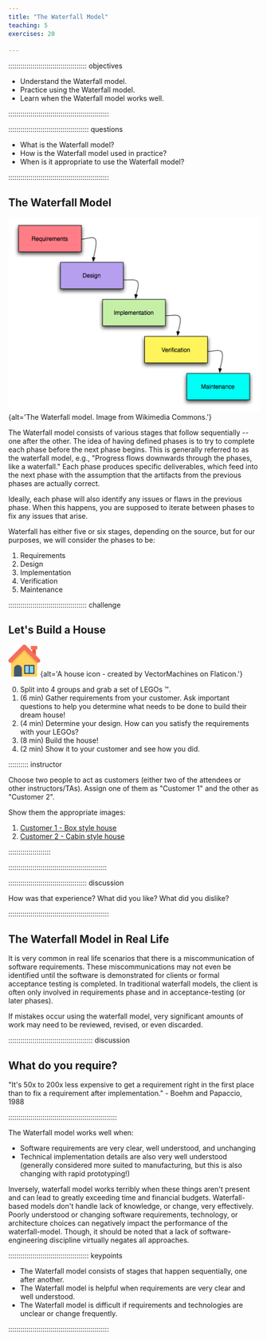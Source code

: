 ```yaml
---
title: "The Waterfall Model"
teaching: 5
exercises: 20

---
```


::::::::::::::::::::::::::::::::::::::: objectives

- Understand the Waterfall model.
- Practice using the Waterfall model.
- Learn when the Waterfall model works well.

::::::::::::::::::::::::::::::::::::::::::::::::::

:::::::::::::::::::::::::::::::::::::::: questions

- What is the Waterfall model?
- How is the Waterfall model used in practice?
- When is it appropriate to use the Waterfall model?

::::::::::::::::::::::::::::::::::::::::::::::::::


## The Waterfall Model

![](fig/waterfall.png){alt='The Waterfall model. Image from Wikimedia Commons.'}

The Waterfall model consists of various stages that follow sequentially -- one after the other.
The idea of having defined phases is to try to complete each phase before
the next phase begins.
This is generally referred to as the waterfall model, e.g., "Progress flows
downwards through the phases, like a waterfall."
Each phase produces specific deliverables, which feed into the next phase with
the assumption that the artifacts from the previous phases are actually correct.

Ideally, each phase will also identify any issues or flaws in the previous phase.
When this happens, you are supposed to iterate between phases to fix any issues that arise.

Waterfall has either five or six stages, depending on the source, but for our purposes,
we will consider the phases to be:

1. Requirements
1. Design
1. Implementation
1. Verification
1. Maintenance

::::::::::::::::::::::::::::::::::::::: challenge

## Let's Build a House

![](fig/house.png){alt='A house icon - created by VectorMachines on Flaticon.'}

0. Split into 4 groups and grab a set of LEGOs :tm:.
1. (6 min) Gather requirements from your customer. 
   Ask important questions to help you determine what needs to be done to build their dream house!
2. (4 min) Determine your design. How can you satisfy the requirements with your LEGOs?
3. (8 min) Build the house!
4. (2 min) Show it to your customer and see how you did.

:::::::::: instructor

Choose two people to act as customers (either two of the attendees or other instructors/TAs).
Assign one of them as "Customer 1" and the other as "Customer 2".

Show them the appropriate images:

1. [Customer 1 - Box style house](fig/customer1-house.jpg)
2. [Customer 2 - Cabin style house](fig/customer2-house.png)

:::::::::::::::::::::

:::::::::::::::::::::::::::::::::::::::::::::::::

::::::::::::::::::::::::::::::::::::::: discussion

How was that experience? What did you like? What did you dislike?

::::::::::::::::::::::::::::::::::::::::::::::::::


## The Waterfall Model in Real Life

It is very common in real life scenarios that there is a miscommunication of software requirements.
These miscommunications may not even be identified until the software is demonstrated
for clients or formal acceptance testing is completed.
In traditional waterfall models, the client is often only involved in requirements
phase and in acceptance-testing (or later phases).

If mistakes occur using the waterfall model, very significant amounts of work
may need to be reviewed, revised, or even discarded.

::::::::::::::::::::::::::::::::::::::::::  discussion

## What do you require?

"It's 50x to 200x less expensive to get a requirement right in the first place
than to fix a requirement after implementation." - Boehm and Papaccio, 1988

::::::::::::::::::::::::::::::::::::::::::::::::::::::


The Waterfall model works well when:

- Software requirements are very clear, well understood, and unchanging
- Technical implementation details are also very well understood (generally 
  considered more suited to manufacturing, but this is also changing with rapid prototyping!)

Inversely, waterfall model works terribly when these things aren't present and
can lead to greatly exceeding time and financial budgets.
Waterfall-based models don't handle lack of knowledge, or change, very effectively.
Poorly understood or changing software requirements, technology, or
architecture choices can negatively impact the performance of the waterfall-model.
Though, it should be noted that a lack of software-engineering discipline virtually negates all approaches.

:::::::::::::::::::::::::::::::::::::::: keypoints

- The Waterfall model consists of stages that happen sequentially, one after another.
- The Waterfall model is helpful when requirements are very clear and well understood.
- The Waterfall model is difficult if requirements and technologies are unclear or change frequently.

::::::::::::::::::::::::::::::::::::::::::::::::::
